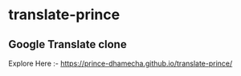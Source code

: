 # translate-prince

## Google Translate clone

Explore Here :- https://prince-dhamecha.github.io/translate-prince/
